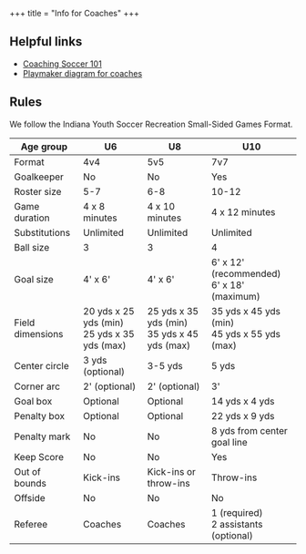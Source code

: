 +++
title = "Info for Coaches"
+++

## Helpful links

* [Coaching Soccer 101](http://www.coachingsoccer101.com/)
* [Playmaker diagram for coaches](http://www.coachingsoccer101.com/playmaker1.htm)

## Rules

We follow the Indiana Youth Soccer Recreation Small-Sided Games Format.

<table class="table">
    <thead>
	<tr>
	    <th>Age group</th>
	    <th>U6</th>
	    <th>U8</th>
	    <th>U10</th>
	</tr>
    </thead>
    <tbody>
	<tr>
	    <td>Format</td>
	    <td>4v4</td>
	    <td>5v5</td>
	    <td>7v7</td>
	</tr>
	<tr>
	    <td>Goalkeeper</td>
	    <td>No</td>
	    <td>No</td>
	    <td>Yes</td>
	</tr>
	<tr>
	    <td>Roster size</td>
	    <td>5-7</td>
	    <td>6-8</td>
	    <td>10-12</td>
	</tr>
	<tr>
	    <td>Game duration</td>
	    <td>4 x 8 minutes</td>
	    <td>4 x 10 minutes</td>
	    <td>4 x 12 minutes</td>
	</tr>
	<tr>
	    <td>Substitutions</td>
	    <td>Unlimited</td>
	    <td>Unlimited</td>
	    <td>Unlimited</td>
	</tr>
	<tr>
	    <td>Ball size</td>
	    <td>3</td>
	    <td>3</td>
	    <td>4</td>
	</tr>
	<tr>
	    <td>Goal size</td>
	    <td>4' x 6'</td>
	    <td>4' x 6'</td>
	    <td>
		6' x 12' (recommended)<br />
		6' x 18' (maximum)
	    </td>
	</tr>
	<tr>
	    <td>Field dimensions</td>
	    <td>
		20 yds x 25 yds (min)<br />
		25 yds x 35 yds (max)
	    </td>
	    <td>
		25 yds x 35 yds (min)<br />
		35 yds x 45 yds (max)
	    </td>
	    <td>
		35 yds x 45 yds (min)<br />
		45 yds x 55 yds (max)
	    </td>
	</tr>
	<tr>
	    <td>Center circle</td>
	    <td>3 yds (optional)</td>
	    <td>3-5 yds</td>
	    <td>5 yds</td>
	</tr>
	<tr>
	    <td>Corner arc</td>
	    <td>2' (optional)</td>
	    <td>2' (optional)</td>
	    <td>3'</td>
	</tr>
	<tr>
	    <td>Goal box</td>
	    <td>Optional</td>
	    <td>Optional</td>
	    <td>14 yds x 4 yds</td>
	</tr>
	<tr>
	    <td>Penalty box</td>
	    <td>Optional</td>
	    <td>Optional</td>
	    <td>22 yds x 9 yds</td>
	</tr>
	<tr>
	    <td>Penalty mark</td>
	    <td>No</td>
	    <td>No</td>
	    <td>8 yds from center goal line</td>
	</tr>
	<tr>
	    <td>Keep Score</td>
	    <td>No</td>
	    <td>No</td>
	    <td>Yes</td>
	</tr>
	<tr>
	    <td>Out of bounds</td>
	    <td>Kick-ins</td>
	    <td>Kick-ins or throw-ins</td>
	    <td>Throw-ins</td>
	</tr>
	<tr>
	    <td>Offside</td>
	    <td>No</td>
	    <td>No</td>
	    <td>No</td>
	</tr>
	<tr>
	    <td>Referee</td>
	    <td>Coaches</td>
	    <td>Coaches</td>
	    <td>
		1 (required)<br/>
		2 assistants (optional)
	    </td>
	</tr>
    </tbody>
</table>
